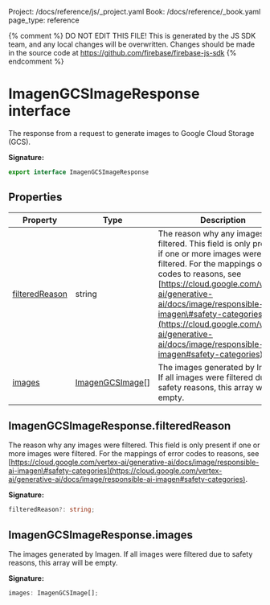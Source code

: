 Project: /docs/reference/js/_project.yaml
Book: /docs/reference/_book.yaml
page_type: reference

{% comment %}
DO NOT EDIT THIS FILE!
This is generated by the JS SDK team, and any local changes will be
overwritten. Changes should be made in the source code at
https://github.com/firebase/firebase-js-sdk
{% endcomment %}

# ImagenGCSImageResponse interface
The response from a request to generate images to Google Cloud Storage (GCS).

<b>Signature:</b>

```typescript
export interface ImagenGCSImageResponse 
```

## Properties

|  Property | Type | Description |
|  --- | --- | --- |
|  [filteredReason](./vertexai.imagengcsimageresponse.md#imagengcsimageresponsefilteredreason) | string | The reason why any images were filtered. This field is only present if one or more images were filtered. For the mappings of error codes to reasons, see [https://cloud.google.com/vertex-ai/generative-ai/docs/image/responsible-ai-imagen\#safety-categories](https://cloud.google.com/vertex-ai/generative-ai/docs/image/responsible-ai-imagen#safety-categories)<!-- -->. |
|  [images](./vertexai.imagengcsimageresponse.md#imagengcsimageresponseimages) | [ImagenGCSImage](./vertexai.imagengcsimage.md#imagengcsimage_interface)<!-- -->\[\] | The images generated by Imagen. If all images were filtered due to safety reasons, this array will be empty. |

## ImagenGCSImageResponse.filteredReason

The reason why any images were filtered. This field is only present if one or more images were filtered. For the mappings of error codes to reasons, see [https://cloud.google.com/vertex-ai/generative-ai/docs/image/responsible-ai-imagen\#safety-categories](https://cloud.google.com/vertex-ai/generative-ai/docs/image/responsible-ai-imagen#safety-categories)<!-- -->.

<b>Signature:</b>

```typescript
filteredReason?: string;
```

## ImagenGCSImageResponse.images

The images generated by Imagen. If all images were filtered due to safety reasons, this array will be empty.

<b>Signature:</b>

```typescript
images: ImagenGCSImage[];
```
